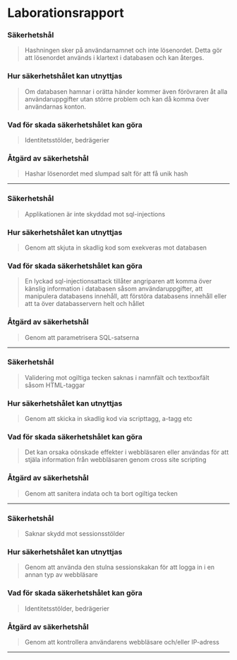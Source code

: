 Laborationsrapport
==================

### Säkerhetshål

> Hashningen sker på användarnamnet och inte lösenordet. Detta gör att lösenordet används i klartext i databasen och kan återges.

### Hur säkerhetshålet kan utnyttjas

> Om databasen hamnar i orätta händer kommer även förövraren åt alla användaruppgifter utan större problem och kan då komma över användarnas konton.

### Vad för skada säkerhetshålet kan göra

> Identitetsstölder, bedrägerier

### Åtgärd av säkerhetshål

> Hashar lösenordet med slumpad salt för att få unik hash

* * *

### Säkerhetshål

> Applikationen är inte skyddad mot sql-injections

### Hur säkerhetshålet kan utnyttjas

> Genom att skjuta in skadlig kod som exekveras mot databasen

### Vad för skada säkerhetshålet kan göra

> En lyckad sql-injectionsattack tillåter angriparen att komma över känslig information i databasen såsom användaruppgifter, att manipulera databasens innehåll, att förstöra databasens innehåll eller att ta över databasservern helt och hållet

### Åtgärd av säkerhetshål

> Genom att parametrisera SQL-satserna 

* * *

### Säkerhetshål

> Validering mot ogiltiga tecken saknas i namnfält och textboxfält såsom HTML-taggar

### Hur säkerhetshålet kan utnyttjas

> Genom att skicka in skadlig kod via scripttagg, a-tagg etc

### Vad för skada säkerhetshålet kan göra

> Det kan orsaka oönskade effekter i webbläsaren eller användas för att stjäla information från webbläsaren genom cross site scripting

### Åtgärd av säkerhetshål

> Genom att sanitera indata och ta bort ogiltiga tecken

* * *

### Säkerhetshål

> Saknar skydd mot sessionsstölder

### Hur säkerhetshålet kan utnyttjas

> Genom att använda den stulna sessionskakan för att logga in i en annan typ av webbläsare

### Vad för skada säkerhetshålet kan göra

> Identitetsstölder, bedrägerier

### Åtgärd av säkerhetshål

> Genom att kontrollera användarens webbläsare och/eller IP-adress

* * *



